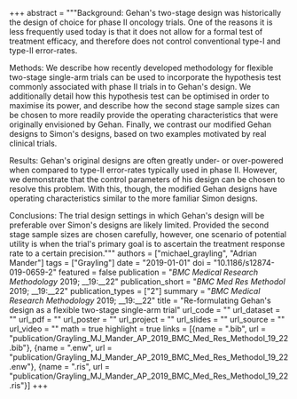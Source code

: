 +++
abstract = """Background: Gehan's two-stage design was historically the design of choice for phase II oncology trials. One of the reasons it is less frequently used today is that it does not allow for a formal test of treatment efficacy, and therefore does not control conventional type-I and type-II error-rates.

Methods: We describe how recently developed methodology for flexible two-stage single-arm trials can be used to incorporate the hypothesis test commonly associated with phase II trials in to Gehan's design. We additionally detail how this hypothesis test can be optimised in order to maximise its power, and describe how the second stage sample sizes can be chosen to more readily provide the operating characteristics that were originally envisioned by Gehan. Finally, we contrast our modified Gehan designs to Simon's designs, based on two examples motivated by real clinical trials.

Results: Gehan's original designs are often greatly under- or over-powered when compared to type-II error-rates typically used in phase II. However, we demonstrate that the control parameters of his design can be chosen to resolve this problem. With this, though, the modified Gehan designs have operating characteristics similar to the more familiar Simon designs.

Conclusions: The trial design settings in which Gehan's design will be preferable over Simon's designs are likely limited. Provided the second stage sample sizes are chosen carefully, however, one scenario of potential utility is when the trial's primary goal is to ascertain the treatment response rate to a certain precision."""
authors = ["michael_grayling", "Adrian Mander"]
tags = ["Grayling"]
date = "2019-01-01"
doi = "10.1186/s12874-019-0659-2"
featured = false
publication = "*BMC Medical Research Methodology* 2019; __19:__22"
publication_short = "*BMC Med Res Methodol* 2019; __19:__22"
publication_types = ["2"]
summary = "*BMC Medical Research Methodology* 2019; __19:__22"
title = "Re-formulating Gehan's design as a flexible two-stage single-arm trial"
url_code = ""
url_dataset = ""
url_pdf = ""
url_poster = ""
url_project = ""
url_slides = ""
url_source = ""
url_video = ""
math = true
highlight = true
links = [{name = ".bib", url = "publication/Grayling_MJ_Mander_AP_2019_BMC_Med_Res_Methodol_19_22.bib"}, {name = ".enw", url = "publication/Grayling_MJ_Mander_AP_2019_BMC_Med_Res_Methodol_19_22.enw"}, {name = ".ris", url = "publication/Grayling_MJ_Mander_AP_2019_BMC_Med_Res_Methodol_19_22.ris"}]
+++
